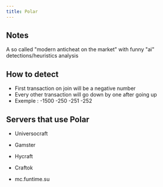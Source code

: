 ```yaml
---
title: Polar
---
```


## Notes
A so called "modern anticheat on the market" with funny "ai" detections/heuristics analysis

## How to detect
- First transaction on join will be a negative number
- Every other transaction will go down by one after going up
- Exemple : -1500 -250 -251 -252

## Servers that use Polar

- Universocraft

- Gamster

- Hycraft

- Craftok

- mc.funtime.su